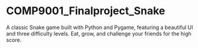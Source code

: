 # COMP9001_Finalproject_Snake
A classic Snake game built with Python and Pygame, featuring a beautiful UI and three difficulty levels. Eat, grow, and challenge your friends for the high score.
